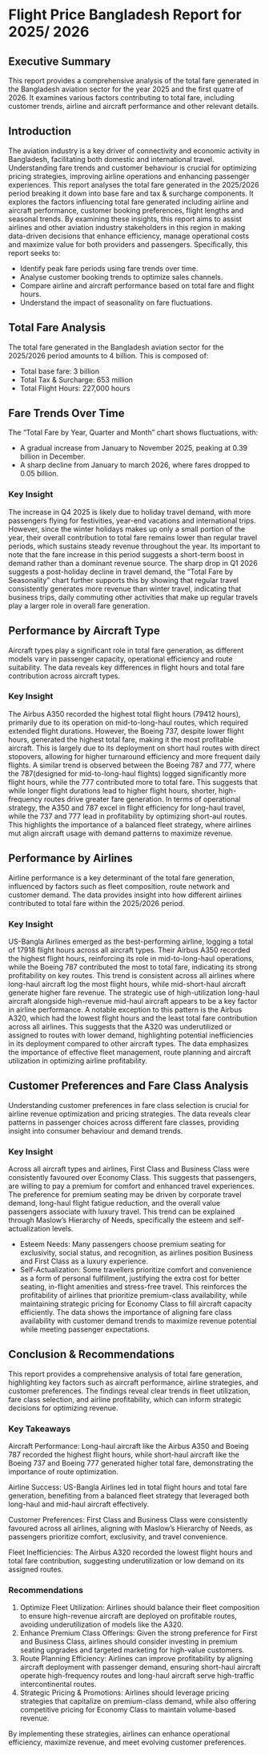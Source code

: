# Flight Price Bangladesh Report for 2025/ 2026
## Executive Summary
This report provides a comprehensive analysis of the total fare generated in the Bangladesh aviation sector for the year 2025 and the first quatre of 2026. It examines various factors contributing to total fare, including customer trends, airline and aircraft performance and other relevant details. 
## Introduction
The aviation industry is a key driver of connectivity and economic activity in Bangladesh, facilitating both domestic and international travel. Understanding fare trends and customer behaviour is crucial for optimizing pricing strategies, improving airline operations and enhancing passenger experiences.
This report analyses the total fare generated in the 2025/2026 period breaking it down into base fare and tax & surcharge components. It explores the factors influencing total fare generated including airline and aircraft performance, customer booking preferences, flight lengths and seasonal trends. 
By examining these insights, this report aims to assist airlines and other aviation industry stakeholders in this region in making data-driven decisions that enhance efficiency, manage operational costs and maximize value for both providers and passengers. Specifically, this report seeks to:
* Identify peak fare periods using fare trends over time.
* Analyse customer booking trends to optimize sales channels.
* Compare airline and aircraft performance based on total fare and flight hours.
* Understand the impact of seasonality on fare fluctuations.
## Total Fare Analysis
The total fare generated in the Bangladesh aviation sector for the 2025/2026 period amounts to 4 billion. This is composed of:
* Total base fare: 3 billion
* Total Tax & Surcharge: 653 million
* Total Flight Hours: 227,000 hours
## Fare Trends Over Time
The “Total Fare by Year, Quarter and Month” chart shows fluctuations, with:
*	A gradual increase from January to November 2025, peaking at 0.39 billion in December.
*	A sharp decline from January to march 2026, where fares dropped to 0.05 billion.
### Key Insight
The increase in Q4 2025 is likely due to holiday travel demand, with more passengers flying for festivities, year-end vacations and international trips. However, since the winter holidays makes up only a small portion of the year, their overall contribution to total fare remains lower than regular travel periods, which sustains steady revenue throughout the year. Its important to note that the fare increase in this period suggests a short-term boost in demand rather than a dominant revenue source. The sharp drop in Q1 2026 suggests a post-holiday decline in travel demand, the “Total Fare by Seasonality” chart further supports this by showing that regular travel consistently generates more revenue than winter travel, indicating that business trips, daily commuting other activities that make up regular travels play a larger role in overall fare generation.
## Performance by Aircraft Type
Aircraft types play a significant role in total fare generation, as different models vary in passenger capacity, operational efficiency and route suitability. The data reveals key differences in flight hours and total fare contribution across aircraft types.
### Key Insight
The Airbus A350 recorded the highest total flight hours (79412 hours), primarily due to its operation on mid-to-long-haul routes, which required extended flight durations. However, the Boeing 737, despite lower flight hours, generated the highest total fare, making it the most profitable aircraft. This is largely due to its deployment on short haul routes with direct stopovers, allowing for higher turnaround efficiency and more frequent daily flights.
A similar trend is observed between the Boeing 787 and 777, where the 787(designed for mid-to-long-haul flights) logged significantly more flight hours, while the 777 contributed more to total fare. This suggests that while longer flight durations lead to higher flight hours, shorter, high-frequency routes drive greater fare generation.
In terms of operational strategy, the A350 and 787 excel in flight efficiency for long-haul travel, while the 737 and 777 lead in profitability by optimizing short-aul routes. This highlights the importance of a balanced fleet strategy, where airlines mut align aircraft usage with demand patterns to maximize revenue.
## Performance by Airlines
Airline performance is a key determinant of the total fare generation, influenced by factors such as fleet composition, route network and customer demand. The data provides insight into how different airlines contributed to total fare within the 2025/2026 period.
### Key Insight
US-Bangla Airlines emerged as the best-performing airline, logging a total of 17918 flight hours across all aircraft types. Their Airbus A350 recorded the highest flight hours, reinforcing its role in mid-to-long-haul operations, while the Boeing 787 contributed the most to total fare, indicating its strong profitability on key routes. 
This trend is consistent across all airlines where long-haul aircraft log the most flight hours, while mid-short-haul aircraft generate higher fare revenue. The strategic use of high-utilization long-haul aircraft alongside high-revenue mid-haul aircraft appears to be a key factor in airline performance.
A notable exception to this pattern is the Airbus A320, which had the lowest flight hours and the least total fare contribution across all airlines. This suggests that the A320 was underutilized or assigned to routes with lower demand, highlighting potential inefficiencies in its deployment compared to other aircraft types.
The data emphasizes the importance of effective fleet management, route planning and aircraft utilization in optimizing airline profitability.
## Customer Preferences and Fare Class Analysis
Understanding customer preferences in fare class selection is crucial for airline revenue optimization and pricing strategies. The data reveals clear patterns in passenger choices across different fare classes, providing insight into consumer behaviour and demand trends.
### Key Insight
Across all aircraft types and airlines, First Class and Business Class were consistently favoured over Economy Class. This suggests that passengers, are willing to pay a premium for comfort and enhanced travel experiences. The preference for premium seating may be driven by corporate travel demand, long-haul flight fatigue reduction, and the overall value passengers associate with luxury travel.
This trend can be explained through Maslow’s Hierarchy of Needs, specifically the esteem and self-actualization levels.
*	Esteem Needs: Many passengers choose premium seating for exclusivity, social status, and recognition, as airlines position Business and First Class as a luxury experience.
*	Self-Actualization: Some travellers prioritize comfort and convenience as a form of personal fulfillment, justifying the extra cost for better seating, in-flight amenities and stress-free travel.
This reinforces the profitability of airlines that prioritize premium-class availability, while maintaining strategic pricing for Economy Class to fill aircraft capacity efficiently. The data shows the importance of aligning fare class availability with customer demand trends to maximize revenue potential while meeting passenger expectations. 
## Conclusion & Recommendations
This report provides a comprehensive analysis of total fare generation, highlighting key factors such as aircraft performance, airline strategies, and customer preferences. The findings reveal clear trends in fleet utilization, fare class selection, and airline profitability, which can inform strategic decisions for optimizing revenue.
### Key Takeaways
Aircraft Performance: Long-haul aircraft like the Airbus A350 and Boeing 787 recorded the highest flight hours, while short-haul aircraft like the Boeing 737 and Boeing 777 generated higher total fare, demonstrating the importance of route optimization.

Airline Success: US-Bangla Airlines led in total flight hours and total fare generation, benefiting from a balanced fleet strategy that leveraged both long-haul and mid-haul aircraft effectively.

Customer Preferences: First Class and Business Class were consistently favoured across all airlines, aligning with Maslow’s Hierarchy of Needs, as passengers prioritize comfort, exclusivity, and travel convenience.

Fleet Inefficiencies: The Airbus A320 recorded the lowest flight hours and total fare contribution, suggesting underutilization or low demand on its assigned routes.

### Recommendations
1. Optimize Fleet Utilization: Airlines should balance their fleet composition to ensure high-revenue aircraft are deployed on profitable routes, avoiding underutilization of models like the A320.
2. Enhance Premium Class Offerings: Given the strong preference for First and Business Class, airlines should consider investing in premium seating upgrades and targeted marketing for high-value customers.
3. Route Planning Efficiency: Airlines can improve profitability by aligning aircraft deployment with passenger demand, ensuring short-haul aircraft operate high-frequency routes and long-haul aircraft serve high-traffic intercontinental routes.
4. Strategic Pricing & Promotions: Airlines should leverage pricing strategies that capitalize on premium-class demand, while also offering competitive pricing for Economy Class to maintain volume-based revenue.

By implementing these strategies, airlines can enhance operational efficiency, maximize revenue, and meet evolving customer preferences.
